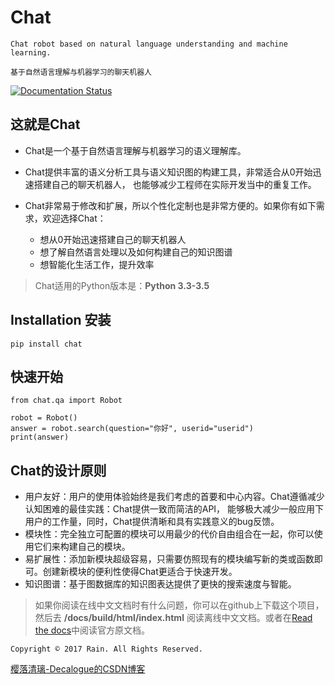 # Chat

`Chat robot based on natural language understanding and machine learning.`

`基于自然语言理解与机器学习的聊天机器人`

[![Documentation Status](https://readthedocs.org/projects/chat-cn/badge/?version=latest)](http://chat-cn.readthedocs.io/zh_CN/latest/?badge=latest)

## 这就是Chat

* Chat是一个基于自然语言理解与机器学习的语义理解库。
* Chat提供丰富的语义分析工具与语义知识图的构建工具，非常适合从0开始迅速搭建自己的聊天机器人，
也能够减少工程师在实际开发当中的重复工作。
* Chat非常易于修改和扩展，所以个性化定制也是非常方便的。如果你有如下需求，欢迎选择Chat：
  
  * 想从0开始迅速搭建自己的聊天机器人
  * 想了解自然语言处理以及如何构建自己的知识图谱
  * 想智能化生活工作，提升效率

> Chat适用的Python版本是：**Python 3.3-3.5**

## Installation 安装

    pip install chat
    
## 快速开始

    from chat.qa import Robot
  
    robot = Robot()
    answer = robot.search(question="你好", userid="userid")
    print(answer)

## Chat的设计原则

* 用户友好：用户的使用体验始终是我们考虑的首要和中心内容。Chat遵循减少认知困难的最佳实践：Chat提供一致而简洁的API， 能够极大减少一般应用下用户的工作量，同时，Chat提供清晰和具有实践意义的bug反馈。
* 模块性：完全独立可配置的模块可以用最少的代价自由组合在一起，你可以使用它们来构建自己的模块。
* 易扩展性：添加新模块超级容易，只需要仿照现有的模块编写新的类或函数即可。创建新模块的便利性使得Chat更适合于快速开发。
* 知识图谱：基于图数据库的知识图表达提供了更快的搜索速度与智能。

> 如果你阅读在线中文文档时有什么问题，你可以在github上下载这个项目，然后去 **/docs/build/html/index.html** 阅读离线中文文档。或者在[Read the docs](http://chat-cn.readthedocs.io/zh_CN/latest/)中阅读官方原文档。

`Copyright © 2017 Rain. All Rights Reserved.`

[樱落清璃-Decalogue的CSDN博客](https://www.decalogue.cn)
